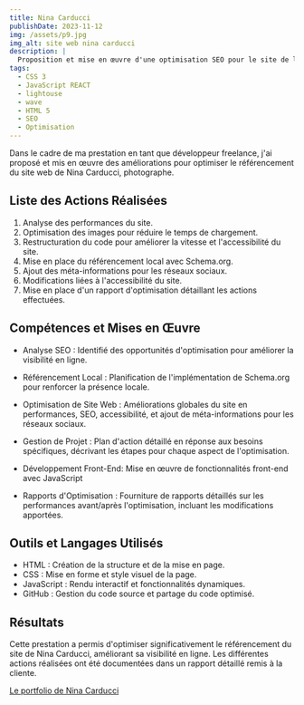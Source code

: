 ```yaml
---
title: Nina Carducci
publishDate: 2023-11-12
img: /assets/p9.jpg
img_alt: site web nina carducci
description: |
  Proposition et mise en œuvre d'une optimisation SEO pour le site de la photographe Nina Carducci.
tags:
  - CSS 3
  - JavaScript REACT
  - lightouse
  - wave
  - HTML 5
  - SEO
  - Optimisation
---
```


Dans le cadre de ma prestation en tant que développeur freelance, j'ai proposé et mis en œuvre des améliorations pour optimiser le référencement du site web de Nina Carducci, photographe.

## Liste des Actions Réalisées

1. Analyse des performances du site.
2. Optimisation des images pour réduire le temps de chargement.
3. Restructuration du code pour améliorer la vitesse et l'accessibilité du site.
4. Mise en place du référencement local avec Schema.org.
5. Ajout des méta-informations pour les réseaux sociaux.
6. Modifications liées à l'accessibilité du site.
7. Mise en place d'un rapport d'optimisation détaillant les actions effectuées.

## Compétences et Mises en Œuvre

- Analyse SEO : Identifié des opportunités d'optimisation pour améliorer la visibilité en ligne.

- Référencement Local : Planification de l'implémentation de Schema.org pour renforcer la présence locale.

- Optimisation de Site Web : Améliorations globales du site en performances, SEO, accessibilité, et ajout de méta-informations pour les réseaux sociaux.

- Gestion de Projet : Plan d'action détaillé en réponse aux besoins spécifiques, décrivant les étapes pour chaque aspect de l'optimisation.

- Développement Front-End: Mise en œuvre de fonctionnalités front-end avec JavaScript

- Rapports d'Optimisation : Fourniture de rapports détaillés sur les performances avant/après l'optimisation, incluant les modifications apportées.

## Outils et Langages Utilisés

- HTML : Création de la structure et de la mise en page.
- CSS : Mise en forme et style visuel de la page.
- JavaScript : Rendu interactif et fonctionnalités dynamiques.
- GitHub : Gestion du code source et partage du code optimisé.

## Résultats

Cette prestation a permis d'optimiser significativement le référencement du site de Nina Carducci, améliorant sa visibilité en ligne. Les différentes actions réalisées ont été documentées dans un rapport détaillé remis à la cliente.


<a href ="https://ginny-siix.github.io/p9/"> Le portfolio de Nina Carducci <a>
